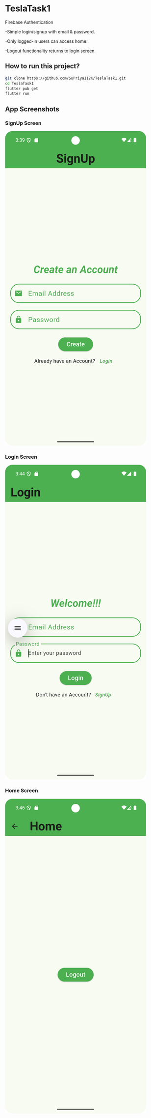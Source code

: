 # TeslaTask1

Firebase Authentication

-Simple login/signup with email & password.

-Only logged-in users can access home.

-Logout functionality returns to login screen.

## How to run this project?
```bash
git clone https://github.com/SuPriya112K/TeslaTask1.git
cd TeslaTask1
flutter pub get
flutter run
```

## App Screenshots

### SignUp Screen
![SignUp Screen](signup.png)

### Login Screen
![Login Screen](login.png)

### Home Screen
![Home Screen](home.png)
